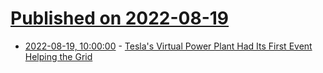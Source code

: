 # [Published on 2022-08-19](index.md)

* [2022-08-19, 10:00:00](https://hardware.slashdot.org/story/22/08/18/2159213/teslas-virtual-power-plant-had-its-first-event-helping-the-grid?utm_source=rss1.0mainlinkanon&utm_medium=feed) - [Tesla's Virtual Power Plant Had Its First Event Helping the Grid](https://hardware.slashdot.org/story/22/08/18/2159213/teslas-virtual-power-plant-had-its-first-event-helping-the-grid?utm_source=rss1.0mainlinkanon&utm_medium=feed)
